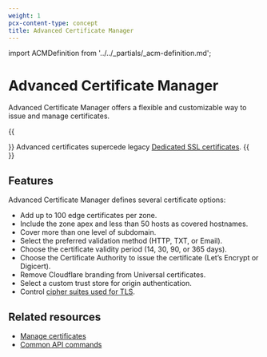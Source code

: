 ```yaml
---
weight: 1
pcx-content-type: concept
title: Advanced Certificate Manager
---
```


import ACMDefinition from '../../_partials/_acm-definition.md';

# Advanced Certificate Manager

Advanced Certificate Manager offers a flexible and customizable way to issue and manage certificates.

<ACMDefinition />

{{<Aside type="note" header="Note">}}
Advanced certificates supercede legacy [Dedicated SSL certificates](https://support.cloudflare.com/hc/articles/228009108).
{{</Aside>}}

## Features

Advanced Certificate Manager defines several certificate options:

- Add up to 100 edge certificates per zone.
- Include the zone apex and less than 50 hosts as covered hostnames.
- Cover more than one level of subdomain.
- Select the preferred validation method (HTTP, TXT, or Email).
- Choose the certificate validity period (14, 30, 90, or 365 days).
- Choose the Certificate Authority to issue the certificate (Let’s Encrypt or Digicert).
- Remove Cloudflare branding from Universal certificates.
- Select a custom trust store for origin authentication.
- Control [cipher suites used for TLS](/ssl-tls/cipher-suites#disable-cipher-suites).

## Related resources

- [Manage certificates](manage-certificates)
- [Common API commands](api-commands)